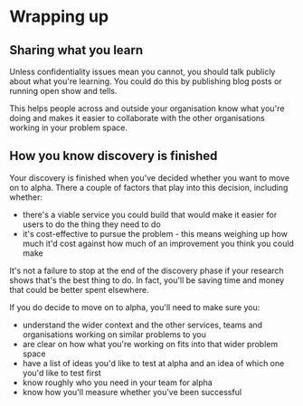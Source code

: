 # Wrapping up

## Sharing what you learn

Unless confidentiality issues mean you cannot, you should talk publicly about what you're learning. You could do this by 
publishing blog posts or running open show and tells.

This helps people across and outside your organisation know what you're doing and makes it easier to collaborate with 
the other organisations working in your problem space.

## How you know discovery is finished

Your discovery is finished when you've decided whether you want to move on to alpha. There a couple of factors that play 
into this decision, including whether:

* there's a viable service you could build that would make it easier for users to do the thing they need to do
* it's cost-effective to pursue the problem - this means weighing up how much it'd cost against how much of an 
  improvement you think you could make

It's not a failure to stop at the end of the discovery phase if your research shows that's the best thing to do. In fact, you'll be saving time and money that could be better spent elsewhere.

If you do decide to move on to alpha, you'll need to make sure you:

* understand the wider context and the other services, teams and organisations working on similar problems to you
* are clear on how what you're working on fits into that wider problem space
* have a list of ideas you'd like to test at alpha and an idea of which one you'd like to test first
* know roughly who you need in your team for alpha
* know how you'll measure whether you've been successful
